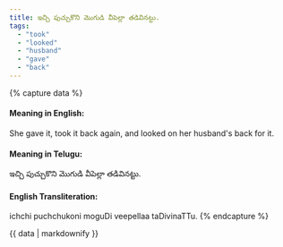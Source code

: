 ```yaml
---
title: ఇచ్చి పుచ్చుకొని మొగుడి వీపెల్లా తడివినట్టు.
tags:
  - "took"
  - "looked"
  - "husband"
  - "gave"
  - "back"
---
```


{% capture data %}
#### Meaning in English:
She gave it, took it back again, and looked on her husband's back for it.

#### Meaning in Telugu:
ఇచ్చి పుచ్చుకొని మొగుడి వీపెల్లా తడివినట్టు.

#### English Transliteration:
ichchi puchchukoni moguDi veepellaa taDivinaTTu.
{% endcapture %}

{{ data | markdownify }}

